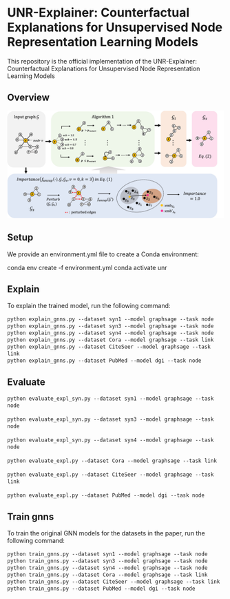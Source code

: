 # UNR-Explainer: Counterfactual Explanations for Unsupervised Node Representation Learning Models

This repository is the official implementation of the UNR-Explainer: Counterfactual Explanations for Unsupervised Node Representation Learning Models

## Overview

![overview](https://github.com/hjkng/unr/blob/main/explainer/overview.jpg)

## Setup
We provide an environment.yml file to create a Conda environment:

conda env create -f environment.yml
conda activate unr

## Explain

To explain the trained model, run the following command:

```
python explain_gnns.py --dataset syn1 --model graphsage --task node
python explain_gnns.py --dataset syn3 --model graphsage --task node
python explain_gnns.py --dataset syn4 --model graphsage --task node
python explain_gnns.py --dataset Cora --model graphsage --task link
python explain_gnns.py --dataset CiteSeer --model graphsage --task link
python explain_gnns.py --dataset PubMed --model dgi --task node
```


## Evaluate

```
python evaluate_expl_syn.py --dataset syn1 --model graphsage --task node

python evaluate_expl_syn.py --dataset syn3 --model graphsage --task node

python evaluate_expl_syn.py --dataset syn4 --model graphsage --task node

python evaluate_expl.py --dataset Cora --model graphsage --task link

python evaluate_expl.py --dataset CiteSeer --model graphsage --task link

python evaluate_expl.py --dataset PubMed --model dgi --task node
```


## Train gnns

To train the original GNN models for the datasets in the paper, run the following command:

```
python train_gnns.py --dataset syn1 --model graphsage --task node
python train_gnns.py --dataset syn3 --model graphsage --task node
python train_gnns.py --dataset syn4 --model graphsage --task node
python train_gnns.py --dataset Cora --model graphsage --task link
python train_gnns.py --dataset CiteSeer --model graphsage --task link
python train_gnns.py --dataset PubMed --model dgi --task node
```
